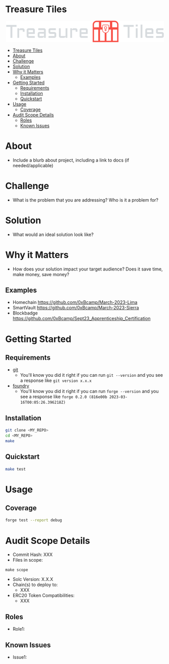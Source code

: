 # Treasure Tiles

<p align="center">
<img src="./images/logo.png" width="500" alt="Name">
<br/>


- [Treasure Tiles](#treasure-tiles)
- [About](#about)
- [Challenge](#challenge)
- [Solution](#solution)
- [Why it Matters](#why-it-matters)
  - [Examples](#examples)
- [Getting Started](#getting-started)
  - [Requirements](#requirements)
  - [Installation](#installation)
  - [Quickstart](#quickstart)
- [Usage](#usage)
  - [Coverage](#coverage)
- [Audit Scope Details](#audit-scope-details)
  - [Roles](#roles)
  - [Known Issues](#known-issues)


# About
- Include a blurb about project, including a link to docs (if needed/applicable)

# Challenge
- What is the problem that you are addressing?  Who is it a problem for?

# Solution
- What would an ideal solution look like? 

# Why it Matters
- How does your solution impact your target audience?  Does it save time, make money, save money?

## Examples
- Homechain https://github.com/0xBcamp/March-2023-Lima
- SmartVault https://github.com/0xBcamp/March-2023-Sierra
- Blockbadge https://github.com/0xBcamp/Sept23_Apprenticeship_Certification


# Getting Started

## Requirements

- [git](https://git-scm.com/book/en/v2/Getting-Started-Installing-Git)
  - You'll know you did it right if you can run `git --version` and you see a response like `git version x.x.x`
- [foundry](https://getfoundry.sh/)
  - You'll know you did it right if you can run `forge --version` and you see a response like `forge 0.2.0 (816e00b 2023-03-16T00:05:26.396218Z)`
<!-- Additional requirements here -->

## Installation

```bash
git clone <MY_REPO>
cd <MY_REPO>
make
```

## Quickstart 

```bash
make test
```

# Usage 

## Coverage

```bash
forge test --report debug
```

# Audit Scope Details 

- Commit Hash: XXX
- Files in scope:
``` 
make scope
```
- Solc Version: X.X.X
- Chain(s) to deploy to:
  - XXX
- ERC20 Token Compatibilities:
  - XXX

## Roles

- Role1: <!-- Description -->

## Known Issues

- Issue1: <!-- Description -->